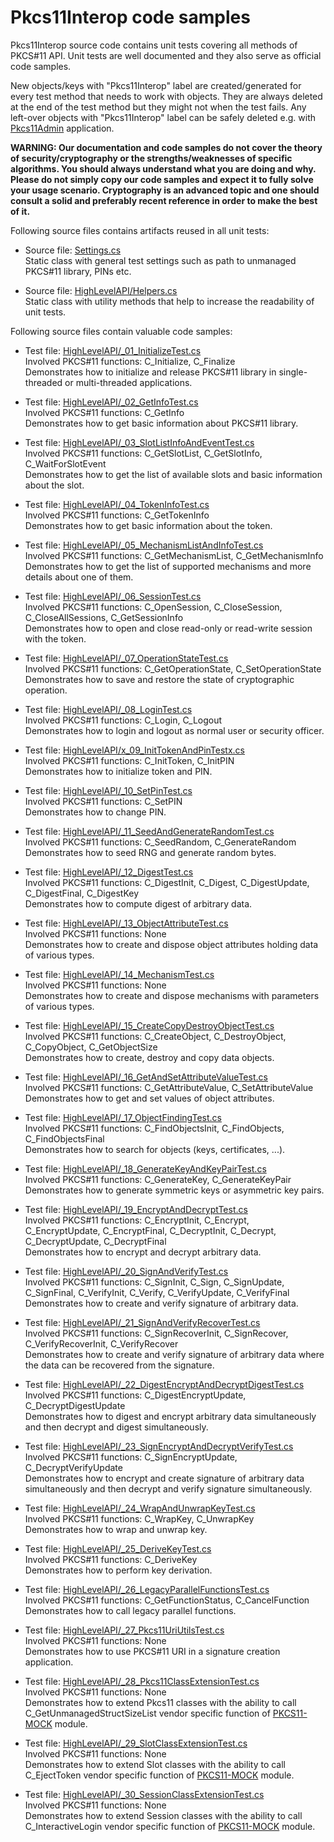 # Pkcs11Interop code samples

Pkcs11Interop source code contains unit tests covering all methods of PKCS#11 API. Unit tests are well documented and they also serve as official code samples.

New objects/keys with "Pkcs11Interop" label are created/generated for every test method that needs to work with objects. They are always deleted at the end of the test method but they might not when the test fails. Any left-over objects with "Pkcs11Interop" label can be safely deleted e.g. with [Pkcs11Admin](https://www.pkcs11admin.net/) application.

**WARNING: Our documentation and code samples do not cover the theory of security/cryptography or the strengths/weaknesses of specific algorithms. You should always understand what you are doing and why. Please do not simply copy our code samples and expect it to fully solve your usage scenario. Cryptography is an advanced topic and one should consult a solid and preferably recent reference in order to make the best of it.**

Following source files contains artifacts reused in all unit tests:

* Source file: [Settings.cs](../src/Pkcs11Interop/Pkcs11InteropTests/Settings.cs)  
  Static class with general test settings such as path to unmanaged PKCS#11 library, PINs etc.

* Source file: [HighLevelAPI/Helpers.cs](../src/Pkcs11Interop/Pkcs11InteropTests/HighLevelAPI/Helpers.cs)  
  Static class with utility methods that help to increase the readability of unit tests.

Following source files contain valuable code samples:

* Test file: [HighLevelAPI/_01_InitializeTest.cs](../src/Pkcs11Interop/Pkcs11InteropTests/HighLevelAPI/_01_InitializeTest.cs)  
  Involved PKCS#11 functions: C_Initialize, C_Finalize  
  Demonstrates how to initialize and release PKCS#11 library in single-threaded or multi-threaded applications.

* Test file: [HighLevelAPI/_02_GetInfoTest.cs](../src/Pkcs11Interop/Pkcs11InteropTests/HighLevelAPI/_02_GetInfoTest.cs)  
  Involved PKCS#11 functions: C_GetInfo  
  Demonstrates how to get basic information about PKCS#11 library.

* Test file: [HighLevelAPI/_03_SlotListInfoAndEventTest.cs](../src/Pkcs11Interop/Pkcs11InteropTests/HighLevelAPI/_03_SlotListInfoAndEventTest.cs)  
  Involved PKCS#11 functions: C_GetSlotList, C_GetSlotInfo, C_WaitForSlotEvent  
  Demonstrates how to get the list of available slots and basic information about the slot.

* Test file: [HighLevelAPI/_04_TokenInfoTest.cs](../src/Pkcs11Interop/Pkcs11InteropTests/HighLevelAPI/_04_TokenInfoTest.cs)  
  Involved PKCS#11 functions: C_GetTokenInfo  
  Demonstrates how to get basic information about the token.

* Test file: [HighLevelAPI/_05_MechanismListAndInfoTest.cs](../src/Pkcs11Interop/Pkcs11InteropTests/HighLevelAPI/_05_MechanismListAndInfoTest.cs)  
  Involved PKCS#11 functions: C_GetMechanismList, C_GetMechanismInfo  
  Demonstrates how to get the list of supported mechanisms and more details about one of them.

* Test file: [HighLevelAPI/_06_SessionTest.cs](../src/Pkcs11Interop/Pkcs11InteropTests/HighLevelAPI/_06_SessionTest.cs)  
  Involved PKCS#11 functions: C_OpenSession, C_CloseSession, C_CloseAllSessions, C_GetSessionInfo  
  Demonstrates how to open and close read-only or read-write session with the token.

* Test file: [HighLevelAPI/_07_OperationStateTest.cs](../src/Pkcs11Interop/Pkcs11InteropTests/HighLevelAPI/_07_OperationStateTest.cs)  
  Involved PKCS#11 functions: C_GetOperationState, C_SetOperationState  
  Demonstrates how to save and restore the state of cryptographic operation.

* Test file: [HighLevelAPI/_08_LoginTest.cs](../src/Pkcs11Interop/Pkcs11InteropTests/HighLevelAPI/_08_LoginTest.cs)  
  Involved PKCS#11 functions: C_Login, C_Logout  
  Demonstrates how to login and logout as normal user or security officer.

* Test file: [HighLevelAPI/x_09_InitTokenAndPinTestx.cs](../src/Pkcs11Interop/Pkcs11InteropTests/HighLevelAPI/_09_InitTokenAndPinTest.cs)  
  Involved PKCS#11 functions: C_InitToken, C_InitPIN  
  Demonstrates how to initialize token and PIN.

* Test file: [HighLevelAPI/_10_SetPinTest.cs](../src/Pkcs11Interop/Pkcs11InteropTests/HighLevelAPI/_10_SetPinTest.cs)  
  Involved PKCS#11 functions: C_SetPIN  
  Demonstrates how to change PIN.

* Test file: [HighLevelAPI/_11_SeedAndGenerateRandomTest.cs](../src/Pkcs11Interop/Pkcs11InteropTests/HighLevelAPI/_11_SeedAndGenerateRandomTest.cs)  
  Involved PKCS#11 functions: C_SeedRandom, C_GenerateRandom  
  Demonstrates how to seed RNG and generate random bytes.

* Test file: [HighLevelAPI/_12_DigestTest.cs](../src/Pkcs11Interop/Pkcs11InteropTests/HighLevelAPI/_12_DigestTest.cs)  
  Involved PKCS#11 functions: C_DigestInit, C_Digest, C_DigestUpdate, C_DigestFinal, C_DigestKey  
  Demonstrates how to compute digest of arbitrary data.

* Test file: [HighLevelAPI/_13_ObjectAttributeTest.cs](../src/Pkcs11Interop/Pkcs11InteropTests/HighLevelAPI/_13_ObjectAttributeTest.cs)  
  Involved PKCS#11 functions: None  
  Demonstrates how to create and dispose object attributes holding data of various types.

* Test file: [HighLevelAPI/_14_MechanismTest.cs](../src/Pkcs11Interop/Pkcs11InteropTests/HighLevelAPI/_14_MechanismTest.cs)  
  Involved PKCS#11 functions: None  
  Demonstrates how to create and dispose mechanisms with parameters of various types.

* Test file: [HighLevelAPI/_15_CreateCopyDestroyObjectTest.cs](../src/Pkcs11Interop/Pkcs11InteropTests/HighLevelAPI/_15_CreateCopyDestroyObjectTest.cs)  
  Involved PKCS#11 functions: C_CreateObject, C_DestroyObject, C_CopyObject, C_GetObjectSize  
  Demonstrates how to create, destroy and copy data objects.

* Test file: [HighLevelAPI/_16_GetAndSetAttributeValueTest.cs](../src/Pkcs11Interop/Pkcs11InteropTests/HighLevelAPI/_16_GetAndSetAttributeValueTest.cs)  
  Involved PKCS#11 functions: C_GetAttributeValue, C_SetAttributeValue  
  Demonstrates how to get and set values of object attributes.

* Test file: [HighLevelAPI/_17_ObjectFindingTest.cs](../src/Pkcs11Interop/Pkcs11InteropTests/HighLevelAPI/_17_ObjectFindingTest.cs)  
  Involved PKCS#11 functions: C_FindObjectsInit, C_FindObjects, C_FindObjectsFinal  
  Demonstrates how to search for objects (keys, certificates, ...).

* Test file: [HighLevelAPI/_18_GenerateKeyAndKeyPairTest.cs](../src/Pkcs11Interop/Pkcs11InteropTests/HighLevelAPI/_18_GenerateKeyAndKeyPairTest.cs)  
  Involved PKCS#11 functions: C_GenerateKey, C_GenerateKeyPair  
  Demonstrates how to generate symmetric keys or asymmetric key pairs.

* Test file: [HighLevelAPI/_19_EncryptAndDecryptTest.cs](../src/Pkcs11Interop/Pkcs11InteropTests/HighLevelAPI/_19_EncryptAndDecryptTest.cs)  
  Involved PKCS#11 functions: C_EncryptInit, C_Encrypt, C_EncryptUpdate, C_EncryptFinal, C_DecryptInit, C_Decrypt, C_DecryptUpdate, C_DecryptFinal  
  Demonstrates how to encrypt and decrypt arbitrary data.

* Test file: [HighLevelAPI/_20_SignAndVerifyTest.cs](../src/Pkcs11Interop/Pkcs11InteropTests/HighLevelAPI/_20_SignAndVerifyTest.cs)  
  Involved PKCS#11 functions: C_SignInit, C_Sign, C_SignUpdate, C_SignFinal, C_VerifyInit, C_Verify, C_VerifyUpdate, C_VerifyFinal  
  Demonstrates how to create and verify signature of arbitrary data.

* Test file: [HighLevelAPI/_21_SignAndVerifyRecoverTest.cs](../src/Pkcs11Interop/Pkcs11InteropTests/HighLevelAPI/_21_SignAndVerifyRecoverTest.cs)  
  Involved PKCS#11 functions: C_SignRecoverInit, C_SignRecover, C_VerifyRecoverInit, C_VerifyRecover  
  Demonstrates how to create and verify signature of arbitrary data where the data can be recovered from the signature.

* Test file: [HighLevelAPI/_22_DigestEncryptAndDecryptDigestTest.cs](../src/Pkcs11Interop/Pkcs11InteropTests/HighLevelAPI/_22_DigestEncryptAndDecryptDigestTest.cs)  
  Involved PKCS#11 functions: C_DigestEncryptUpdate, C_DecryptDigestUpdate  
  Demonstrates how to digest and encrypt arbitrary data simultaneously and then decrypt and digest simultaneously.

* Test file: [HighLevelAPI/_23_SignEncryptAndDecryptVerifyTest.cs](../src/Pkcs11Interop/Pkcs11InteropTests/HighLevelAPI/_23_SignEncryptAndDecryptVerifyTest.cs)  
  Involved PKCS#11 functions: C_SignEncryptUpdate, C_DecryptVerifyUpdate  
  Demonstrates how to encrypt and create signature of arbitrary data simultaneously and then decrypt and verify signature simultaneously.

* Test file: [HighLevelAPI/_24_WrapAndUnwrapKeyTest.cs](../src/Pkcs11Interop/Pkcs11InteropTests/HighLevelAPI/_24_WrapAndUnwrapKeyTest.cs)  
  Involved PKCS#11 functions: C_WrapKey, C_UnwrapKey  
  Demonstrates how to wrap and unwrap key.

* Test file: [HighLevelAPI/_25_DeriveKeyTest.cs](../src/Pkcs11Interop/Pkcs11InteropTests/HighLevelAPI/_25_DeriveKeyTest.cs)  
  Involved PKCS#11 functions: C_DeriveKey  
  Demonstrates how to perform key derivation.

* Test file: [HighLevelAPI/_26_LegacyParallelFunctionsTest.cs](../src/Pkcs11Interop/Pkcs11InteropTests/HighLevelAPI/_26_LegacyParallelFunctionsTest.cs)  
  Involved PKCS#11 functions: C_GetFunctionStatus, C_CancelFunction  
  Demonstrates how to call legacy parallel functions.

* Test file: [HighLevelAPI/_27_Pkcs11UriUtilsTest.cs](../src/Pkcs11Interop/Pkcs11InteropTests/HighLevelAPI/_27_Pkcs11UriUtilsTest.cs)  
  Involved PKCS#11 functions: None  
  Demonstrates how to use PKCS#11 URI in a signature creation application.

* Test file: [HighLevelAPI/_28_Pkcs11ClassExtensionTest.cs](../src/Pkcs11Interop/Pkcs11InteropTests/HighLevelAPI/_28_Pkcs11ClassExtensionTest.cs)  
  Involved PKCS#11 functions: None  
  Demonstrates how to extend Pkcs11 classes with the ability to call C_GetUnmanagedStructSizeList vendor specific function of [PKCS11-MOCK](https://github.com/Pkcs11Interop/pkcs11-mock) module.

* Test file: [HighLevelAPI/_29_SlotClassExtensionTest.cs](../src/Pkcs11Interop/Pkcs11InteropTests/HighLevelAPI/_29_SlotClassExtensionTest.cs)  
  Involved PKCS#11 functions: None  
  Demonstrates how to extend Slot classes with the ability to call C_EjectToken vendor specific function of [PKCS11-MOCK](https://github.com/Pkcs11Interop/pkcs11-mock) module.

* Test file: [HighLevelAPI/_30_SessionClassExtensionTest.cs](../src/Pkcs11Interop/Pkcs11InteropTests/HighLevelAPI/_30_SessionClassExtensionTest.cs)  
  Involved PKCS#11 functions: None  
  Demonstrates how to extend Session classes with the ability to call C_InteractiveLogin vendor specific function of [PKCS11-MOCK](https://github.com/Pkcs11Interop/pkcs11-mock) module.
